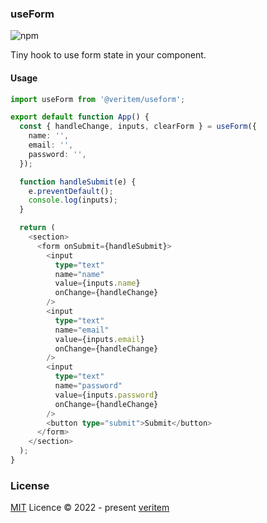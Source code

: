 ### useForm 

![npm](https://img.shields.io/npm/v/@veritem/useform)

Tiny hook to use form state in your component.

#### Usage

```ts
import useForm from '@veritem/useform';

export default function App() {
  const { handleChange, inputs, clearForm } = useForm({
    name: '',
    email: '',
    password: '',
  });

  function handleSubmit(e) {
    e.preventDefault();
    console.log(inputs);
  }

  return (
    <section>
      <form onSubmit={handleSubmit}>
        <input
          type="text"
          name="name"
          value={inputs.name}
          onChange={handleChange}
        />
        <input
          type="text"
          name="email"
          value={inputs.email}
          onChange={handleChange}
        />
        <input
          type="text"
          name="password"
          value={inputs.password}
          onChange={handleChange}
        />
        <button type="submit">Submit</button>
      </form>
    </section>
  );
}
```

### License

[MIT](https://github.com/veritem/useform/blob/main/LICENSE) Licence &copy; 2022 - present [veritem](https://github.com/veritem)
